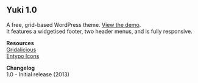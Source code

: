## Yuki 1.0

A free, grid-based WordPress theme. [View the demo](http://play.kara.ph/yuki/ "Yuki WordPress theme").  
It features a widgetised footer, two header menus, and is fully responsive.

**Resources**  
[Gridalicious](https://github.com/suprb/Grid-A-Licious)  
[Entypo Icons](http://entypo.com)

**Changelog**  
1.0 - Initial release (2013)
